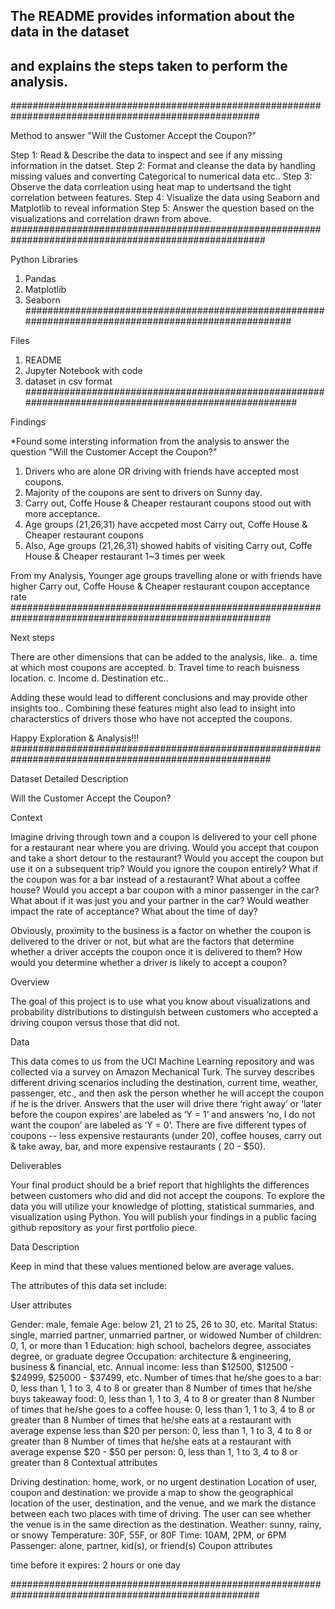﻿## The README provides information about the data in the dataset
## and explains the steps taken to perform the analysis.

#####################################################################################################

Method to answer "Will the Customer Accept the Coupon?"

Step 1: Read & Describe the data to inspect and see if any missing information in the datset.
Step 2: Format and cleanse the data by handling missing values and converting Categorical to numerical data etc..
Step 3: Observe the data corrleation using heat map to undertsand the tight correlation between features.
Step 4: Visualize the data using Seaborn and Matplotlib to reveal information
Step 5: Answer the question based on the visualizations and correlation drawn from above.
######################################################################################################

Python Libraries
1. Pandas
2. Matplotlib
3. Seaborn
######################################################################################################

Files
1. README
2. Jupyter Notebook with code
3. dataset in csv format
#######################################################################################################

Findings

*Found some intersting information from the analysis to answer the question "Will the Customer Accept the Coupon?"

1. Drivers who are alone OR driving with friends have accepted most coupons.
2. Majority of the coupons are sent to drivers on Sunny day.
3. Carry out, Coffe House & Cheaper restaurant coupons stood out with more acceptance.
4. Age groups (21,26,31) have accpeted most Carry out, Coffe House & Cheaper restaurant coupons
5. Also, Age groups (21,26,31) showed habits of visiting Carry out, Coffe House & Cheaper restaurant 1~3 times per week

From my Analysis, Younger age groups travelling alone or with friends have higher Carry out, Coffe House & Cheaper restaurant coupon acceptance rate
#######################################################################################################

Next steps

There are other dimensions that can be added to the analysis, like..
a. time at which most coupons are accepted.
b. Travel time to reach buisness location.
c. Income
d. Destination etc..

Adding these would lead to different conclusions and may provide other insights too..
Combining these features might also lead to insight into characterstics of drivers those who have not accepted the coupons.

Happy Exploration & Analysis!!!
#######################################################################################################

Dataset Detailed Description

Will the Customer Accept the Coupon?

Context

Imagine driving through town and a coupon is delivered to your cell phone for a restaurant near where you are driving. Would you accept that coupon and take a short detour to the restaurant? Would you accept the coupon but use it on a subsequent trip? Would you ignore the coupon entirely? What if the coupon was for a bar instead of a restaurant? What about a coffee house? Would you accept a bar coupon with a minor passenger in the car? What about if it was just you and your partner in the car? Would weather impact the rate of acceptance? What about the time of day?

Obviously, proximity to the business is a factor on whether the coupon is delivered to the driver or not, but what are the factors that determine whether a driver accepts the coupon once it is delivered to them? How would you determine whether a driver is likely to accept a coupon?

Overview

The goal of this project is to use what you know about visualizations and probability distributions to distinguish between customers who accepted a driving coupon versus those that did not.

Data

This data comes to us from the UCI Machine Learning repository and was collected via a survey on Amazon Mechanical Turk. The survey describes different driving scenarios including the destination, current time, weather, passenger, etc., and then ask the person whether he will accept the coupon if he is the driver. Answers that the user will drive there ‘right away’ or ‘later before the coupon expires’ are labeled as ‘Y = 1’ and answers ‘no, I do not want the coupon’ are labeled as ‘Y = 0’. There are five different types of coupons -- less expensive restaurants (under  20), coffee houses, carry out & take away, bar, and more expensive restaurants (
 20 - $50).

Deliverables

Your final product should be a brief report that highlights the differences between customers who did and did not accept the coupons. To explore the data you will utilize your knowledge of plotting, statistical summaries, and visualization using Python. You will publish your findings in a public facing github repository as your first portfolio piece.



Data Description

Keep in mind that these values mentioned below are average values.

The attributes of this data set include:

User attributes

Gender: male, female
Age: below 21, 21 to 25, 26 to 30, etc.
Marital Status: single, married partner, unmarried partner, or widowed
Number of children: 0, 1, or more than 1
Education: high school, bachelors degree, associates degree, or graduate degree
Occupation: architecture & engineering, business & financial, etc.
Annual income: less than $12500, $12500 - $24999, $25000 - $37499, etc.
Number of times that he/she goes to a bar: 0, less than 1, 1 to 3, 4 to 8 or greater than 8
Number of times that he/she buys takeaway food: 0, less than 1, 1 to 3, 4 to 8 or greater than 8
Number of times that he/she goes to a coffee house: 0, less than 1, 1 to 3, 4 to 8 or greater than 8
Number of times that he/she eats at a restaurant with average expense less than $20 per person: 0, less than 1, 1 to 3, 4 to 8 or greater than 8
Number of times that he/she eats at a restaurant with average expense $20 - $50 per person: 0, less than 1, 1 to 3, 4 to 8 or greater than 8
Contextual attributes

Driving destination: home, work, or no urgent destination
Location of user, coupon and destination: we provide a map to show the geographical location of the user, destination, and the venue, and we mark the distance between each two places with time of driving. The user can see whether the venue is in the same direction as the destination.
Weather: sunny, rainy, or snowy
Temperature: 30F, 55F, or 80F
Time: 10AM, 2PM, or 6PM
Passenger: alone, partner, kid(s), or friend(s)
Coupon attributes

time before it expires: 2 hours or one day

#####################################################################################################

